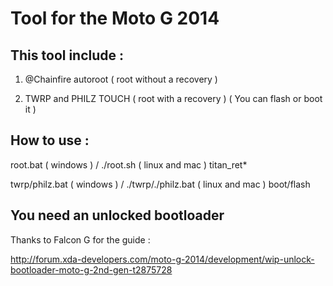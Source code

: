 Tool for the Moto G 2014
=============================

This tool include : 
-------------------
1) @Chainfire autoroot ( root without a recovery )

2) TWRP and PHILZ TOUCH ( root with a recovery ) ( You can flash or boot it )

How to use :
------------
root.bat ( windows ) / ./root.sh ( linux and mac ) titan_ret*

twrp/philz.bat ( windows ) / ./twrp/./philz.bat ( linux and mac ) boot/flash

You need an unlocked bootloader
-------------------------------
Thanks to Falcon G for the guide :

http://forum.xda-developers.com/moto-g-2014/development/wip-unlock-bootloader-moto-g-2nd-gen-t2875728
